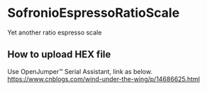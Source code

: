 # SofronioEspressoRatioScale
Yet another ratio espresso scale
## How to upload HEX file
Use OpenJumper™ Serial Assistant, link as below.<br />
https://www.cnblogs.com/wind-under-the-wing/p/14686625.html <br />
